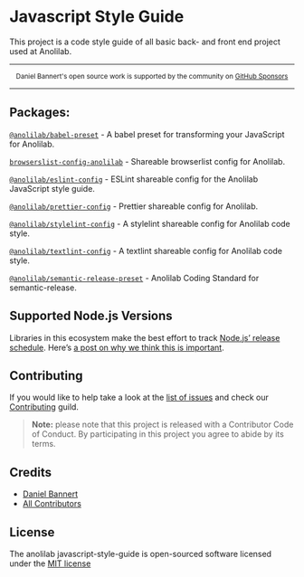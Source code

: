 # Javascript Style Guide

This project is a code style guide of all basic back- and front end project used at Anolilab.

---

<div align="center">
    <p>
        <sup>
            Daniel Bannert's open source work is supported by the community on <a href="https://github.com/sponsors/prisis">GitHub Sponsors</a>
        </sup>
    </p>
</div>

---

## Packages:

[`@anolilab/babel-preset`](./packages/babel-preset)
    - A babel preset for transforming your JavaScript for Anolilab.

[`browserslist-config-anolilab`](./packages/browserslist-config-anolilab)
    - Shareable browserlist config  for Anolilab.

[`@anolilab/eslint-config`](./packages/eslint-config)
    - ESLint shareable config for the Anolilab JavaScript style guide.

[`@anolilab/prettier-config`](./packages/prettier-config)
    - Prettier shareable config for Anolilab.

[`@anolilab/stylelint-config`](./packages/stylelint-config)
    - A stylelint shareable config for Anolilab code style.

[`@anolilab/textlint-config`](packages/textlint-config)
    - A textlint shareable config for Anolilab code style.

[`@anolilab/semantic-release-preset`](packages/semantic-release-preset)
    - Anolilab Coding Standard for semantic-release.

## Supported Node.js Versions

Libraries in this ecosystem make the best effort to track
[Node.js’ release schedule](https://nodejs.org/en/about/releases/). Here’s [a
post on why we think this is important](https://medium.com/the-node-js-collection/maintainers-should-consider-following-node-js-release-schedule-ab08ed4de71a).

Contributing
------------

If you would like to help take a look at the [list of issues](https://github.com/anolilab/javascript-style-guide/issues) and check our [Contributing](.github/CONTRIBUTING.md) guild.

> **Note:** please note that this project is released with a Contributor Code of Conduct. By participating in this project you agree to abide by its terms.

Credits
-------------

- [Daniel Bannert](https://github.com/prisis)
- [All Contributors](https://github.com/anolilab/javascript-style-guide/graphs/contributors)

License
-------------

The anolilab javascript-style-guide is open-sourced software licensed under the [MIT license](https://opensource.org/licenses/MIT)
